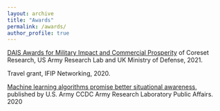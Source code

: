 ```yaml
---
layout: archive
title: "Awards"
permalink: /awards/
author_profile: true
---
```



[DAIS Awards for Military Impact and Commercial Prosperity](https://dais-legacy.org/awards/) of Coreset Research, US Army Research Lab and UK Ministry of Defense, 2021. 

Travel grant, IFIP Networking, 2020. 

[Machine learning algorithms promise better situational awareness](https://www.army.mil/article/236647), published by U.S. Army CCDC Army Research Laboratory Public Affairs. 2020